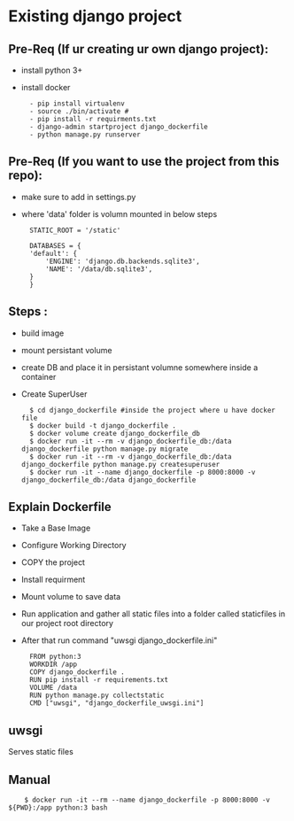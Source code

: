 
# Existing django project 


## Pre-Req (If ur creating ur own django project):
- install python 3+
- install docker 

        - pip install virtualenv
        - source ./bin/activate #
        - pip install -r requirments.txt
        - django-admin startproject django_dockerfile
        - python manage.py runserver
               
## Pre-Req (If you want to use the project from this repo):        
- make sure to add in settings.py 
- where 'data' folder is volumn mounted in below steps

        STATIC_ROOT = '/static'
        
        DATABASES = {
        'default': {
            'ENGINE': 'django.db.backends.sqlite3',
            'NAME': '/data/db.sqlite3',
        }
        }


## Steps :
- build image
- mount persistant volume
- create DB and place it in persistant volumne somewhere inside a container
- Create SuperUser


        $ cd django_dockerfile #inside the project where u have docker file 
        $ docker build -t django_dockerfile .
        $ docker volume create django_dockerfile_db
        $ docker run -it --rm -v django_dockerfile_db:/data django_dockerfile python manage.py migrate 
        $ docker run -it --rm -v django_dockerfile_db:/data django_dockerfile python manage.py createsuperuser
        $ docker run -it --name django_dockerfile -p 8000:8000 -v django_dockerfile_db:/data django_dockerfile

## Explain Dockerfile 

- Take a Base Image 
- Configure Working Directory
- COPY the project
- Install requirment
- Mount volume to save data
- Run application and gather all static files into a folder called staticfiles in our project root directory
- After that run command "uwsgi django_dockerfile.ini"

        FROM python:3
        WORKDIR /app
        COPY django_dockerfile .
        RUN pip install -r requirements.txt
        VOLUME /data
        RUN python manage.py collectstatic
        CMD ["uwsgi", "django_dockerfile_uwsgi.ini"]

        
## uwsgi
Serves  static files 
        
      
## Manual
        
        $ docker run -it --rm --name django_dockerfile -p 8000:8000 -v ${PWD}:/app python:3 bash
